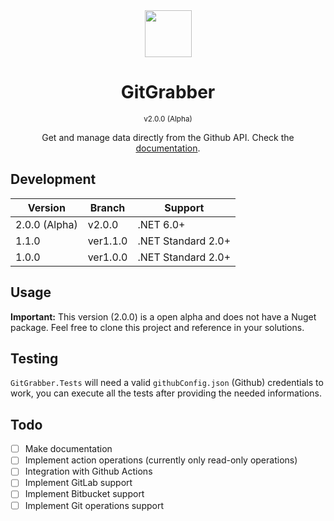 <div align="center">
  <img src="https://i.imgur.com/JnSjFjJ.png" width="75px">
  <br>
  <h1>GitGrabber</h1><sup>v2.0.0 (Alpha)</sup>
</div>

<center>
<p align="center">
Get and manage data directly from the Github API. Check the
<a href="./Docs/Documentation.MD">documentation</a>.
</p>
</center>

## Development

| Version | Branch | Support |
| --- | ----------- | ------- |
| 2.0.0 (Alpha) | v2.0.0 | .NET 6.0+ |
| 1.1.0 | ver1.1.0 | .NET Standard 2.0+ |
| 1.0.0 | ver1.0.0 | .NET Standard 2.0+ |

## Usage

**Important:** This version (2.0.0) is a open alpha and does not have a Nuget package. Feel free to clone
this project and reference in your solutions.

## Testing

`GitGrabber.Tests` will need a valid `githubConfig.json` (Github) credentials to work, you can execute all the tests
after providing the needed informations.

## Todo

- [ ] Make documentation
- [ ] Implement action operations (currently only read-only operations)
- [ ] Integration with Github Actions
- [ ] Implement GitLab support
- [ ] Implement Bitbucket support
- [ ] Implement Git operations support